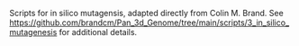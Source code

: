 Scripts for in silico mutagensis, adapted directly from Colin M. Brand. 
See https://github.com/brandcm/Pan_3d_Genome/tree/main/scripts/3_in_silico_mutagenesis for additional details. 
